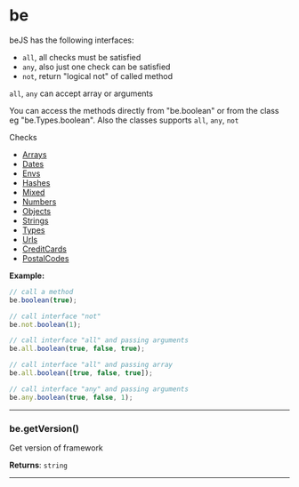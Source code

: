 # be

beJS has the following interfaces:- `all`, all checks must be satisfied- `any`, also just one check can be satisfied- `not`, return "logical not" of called method`all`, `any` can accept array or argumentsYou can access the methods directly from "be.boolean" or from the class eg "be.Types.boolean".Also the classes supports `all`, `any`, `not`Checks- [Arrays](arrays.md)- [Dates](dates.md)- [Envs](envs.md)- [Hashes](hashes.md)- [Mixed](mixed.md)- [Numbers](numbers.md)- [Objects](objects.md)- [Strings](strings.md)- [Types](types.md)- [Urls](urls.md)- [CreditCards](creditCards.md)- [PostalCodes](postalCodes.md)



**Example:**
```js
// call a methodbe.boolean(true);// call interface "not"be.not.boolean(1);// call interface "all" and passing argumentsbe.all.boolean(true, false, true);// call interface "all" and passing arraybe.all.boolean([true, false, true]);// call interface "any" and passing argumentsbe.any.boolean(true, false, 1);
```

* * *

### be.getVersion() 

Get version of framework

**Returns**: `string`



* * *










